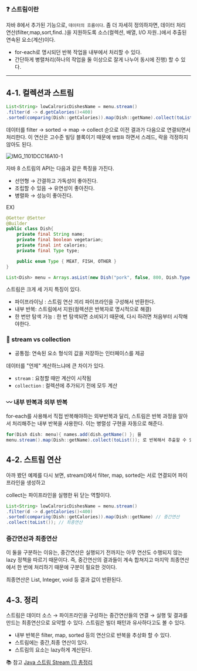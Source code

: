 ### ❓ 스트림이란

 자바 8에서 추가된 기능으로, `데이터의 흐름이다`.  좀 더 자세히 정의하자면, 데이터 처리 연산(filter,map,sort,find..)을 지원하도록 소스(컬렉션, 배열, I/O 자원..)에서 추출된 연속된 요소(계산)이다.

- for-each로 명시되던 반복 작업을 내부에서 처리할 수 있다.
- 간단하게 병렬처리(하나의 작업을 둘 이상으로 잘게 나누어 동시에 진행) 할 수 있다.

---

## 4-1. 컬렉션과 스트림

```java
List<String> lowCalroricDishesName = menu.stream()
.filter(d -> d.getCalories()<400)
.sorted(comparing(Dish::getCalories)).map(Dish::getName).collect(toList());
```

 데이터를 filter → sorted → map → collect 순으로 이전 결과가 다음으로 연결되면서 처리한다. 이 연산은 고수준 빌딩 블록이기 때문에 `병렬화` 하면서 스레드, 락을 걱정하지 않아도 된다.

![IMG_1101DCC16A10-1](https://user-images.githubusercontent.com/35520314/127245203-7d6280ef-593d-4b4d-83e3-338e83107868.jpeg)


자바 8 스트림의 API는 다음과 같은 특징을 가진다.

- 선언형 → 간결하고 가독성이 좋아진다.
- 조립할 수 있음 → 유연성이 좋아진다.
- 병렬화 → 성능이 좋아진다.

EX) 

```java
@Getter @Setter
@Builder
public class Dish{
	private final String name;
	private final boolean vegetarian;
	private final int calories;
	private final Type type;

	public enum Type { MEAT, FISH, OTHER }
}

List<Dish> menu = Arrays.asList(new Dish("pork", false, 800, Dish.Type.MEAT)...);ㄷ
```

스트림은 크게 세 가지 특징이 있다.

- 파이프라이닝 : 스트림 연산 끼리 파이프라인을 구성해서 반환한다.
- 내부 반복: 스트림에서 지원(컬렉션은 반복자로 명시적으로 해결)
- 한 번만 탐색 가능 : 한 번 탐색되면 소비되기 때문에, 다시 하려면 처음부터 시작해야한다.

### 🚀 stream vs collection

- 공통점: 연속된 요소 형식의 값을 저장하는 인터페이스를 제공

데이터를 "언제" 계산하느냐에 큰 차이가 있다.

- `stream` : 요청할 때만 계산이 시작됨
- `collection` : 컬렉션에 추가되기 전에 모두 계산

### 〰️ 내부 반복과 외부 반복

 for-each를 사용해서 직접 반복해야하는 외부반복과 달리, 스트림은 반복 과정을 알아서 처리해주는 내부 반복을 사용한다. 이는 병렬성 구현을 자동으로 해준다.

```java
for(Dish dish: menu){ names.add(dish.getName() }; 을
menu.stream().map(Dish::getName).collect(toList()); 로 반복해서 추출할 수 있다.
```

## 4-2. 스트림 연산

아까 봤던 예제를 다시 보면, stream()에서 filter, map, sorted는 서로 연결되어 파이프라인을 생성하고

collect는 파이프라인을 실행한 뒤 닫는 역할이다.

```java
List<String> lowCalroricDishesName = menu.stream()
.filter(d -> d.getCalories()<400)
.sorted(comparing(Dish::getCalories)).map(Dish::getName) // 중간연산
.collect(toList()); // 최종연산
```

### 중간연산과 최종연산

 이 둘을 구분하는 이유는, 중간연산은 실행되기 전까지는 아무 연산도 수행되지 않는 lazy 정책을 따르기 때문이다. 즉, 중간연산의 결과들이 계속 합쳐지고 마지막 최종연산에서 한 번에 처리하기 때문에 구분이 필요한 것이다.

최종연산은 List, Integer, void 등 결과 값이 반환된다.

## 4-3. 정리

스트림은 데이터 소스 → 파이프라인을 구성하는 중간연산들의 연결 → 실행 및 결과를 만드는 최종연산으로 요약할 수 있다. 스트림은 빌더 패턴과 유사하다고도 볼 수 있다.

- 내부 반복은 filter, map, sorted 등의 연산으로 반복을 추상화 할 수 있다.
- 스트림에는 중간,최종 연산이 있다.
- 스트림의 요소는 lazy하게 계산된다.


📚 참고
[Java 스트림 Stream (1) 총정리](https://futurecreator.github.io/2018/08/26/java-8-streams/)
